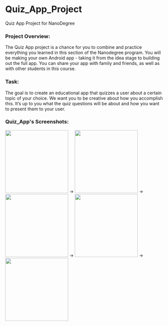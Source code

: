 # Quiz_App_Project
Quiz App Project for NanoDegree

### Project Overview:
The Quiz App project is a chance for you to combine and practice everything you learned in this section of the Nanodegree program. You will be making your own Android app - taking it from the idea stage to building out the full app. You can share your app with family and friends, as well as with other students in this course.

### Task:
The goal is to create an educational app that quizzes a user about a certain topic of your choice. We want you to be creative about how you accomplish this. It’s up to you what the quiz questions will be about and how you want to present them to your user.

### Quiz_App's Screenshots:
<img src="https://github.com/mobilotest/Quiz_App_Project/blob/master/images/one.png" width = 200> -> <img src="https://github.com/mobilotest/Quiz_App_Project/blob/master/images/two.png" width = 200> -> <img src="https://github.com/mobilotest/Quiz_App_Project/blob/master/images/three.png" width = 200> -> <img src="https://github.com/mobilotest/Quiz_App_Project/blob/master/images/four.png" width = 200> -> <img src="https://github.com/mobilotest/Quiz_App_Project/blob/master/images/five.png" width = 200>
